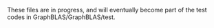 These files are in progress, and will eventually become part of the test codes
in GraphBLAS/GraphBLAS/test.
